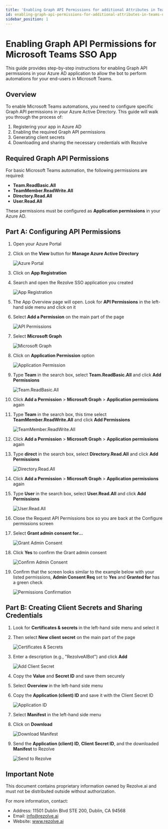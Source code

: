 ```yaml
---
title: 'Enabling Graph API Permissions for additional Attributes in Teams using SSO App'
id: enabling-graph-api-permissions-for-additional-attributes-in-teams-using-sso-app
sidebar_position: 1
---
```


# Enabling Graph API Permissions for Microsoft Teams SSO App

This guide provides step-by-step instructions for enabling Graph API permissions in your Azure AD application to allow the bot to perform automations for your end-users in Microsoft Teams.

## Overview

To enable Microsoft Teams automations, you need to configure specific Graph API permissions in your Azure Active Directory. This guide will walk you through the process of:

1. Registering your app in Azure AD
2. Enabling the required Graph API permissions
3. Generating client secrets
4. Downloading and sharing the necessary credentials with Rezolve

## Required Graph API Permissions

For basic Microsoft Teams automation, the following permissions are required:

- **Team.ReadBasic.All**
- **TeamMember.ReadWrite.All**
- **Directory.Read.All**
- **User.Read.All**

These permissions must be configured as **Application permissions** in your Azure AD.

## Part A: Configuring API Permissions

1. Open your Azure Portal
2. Click on the **View** button for **Manage Azure Active Directory**

   ![Azure Portal](/img/reference/Graph%20API%20Guides/images/Enabling-Graph-API-Permissions-for-additional-Attributes-in-Teams-using-SSO-App-NEW_page2_4.png)

3. Click on **App Registration**
4. Search and open the Rezolve SSO application you created

   ![App Registration](/img/reference/Graph%20API%20Guides/images/Enabling-Graph-API-Permissions-for-additional-Attributes-in-Teams-using-SSO-App-NEW_page3_4.png)

5. The App Overview page will open. Look for **API Permissions** in the left-hand side menu and click on it
6. Select **Add a Permission** on the main part of the page

   ![API Permissions](/img/reference/Graph%20API%20Guides/images/Enabling-Graph-API-Permissions-for-additional-Attributes-in-Teams-using-SSO-App-NEW_page3_5.png)

7. Select **Microsoft Graph**

   ![Microsoft Graph](/img/reference/Graph%20API%20Guides/images/Enabling-Graph-API-Permissions-for-additional-Attributes-in-Teams-using-SSO-App-NEW_page4_4.png)

8. Click on **Application Permission** option

   ![Application Permission](/img/reference/Graph%20API%20Guides/images/Enabling-Graph-API-Permissions-for-additional-Attributes-in-Teams-using-SSO-App-NEW_page4_5.png)

9. Type **Team** in the search box, select **Team.ReadBasic.All** and click **Add Permissions**

   ![Team.ReadBasic.All](/img/reference/Graph%20API%20Guides/images/Enabling-Graph-API-Permissions-for-additional-Attributes-in-Teams-using-SSO-App-NEW_page5_4.png)

10. Click **Add a Permission** > **Microsoft Graph** > **Application permissions** again
11. Type **Team** in the search box, this time select **TeamMember.ReadWrite.All** and click **Add Permissions**

    ![TeamMember.ReadWrite.All](/img/reference/Graph%20API%20Guides/images/Enabling-Graph-API-Permissions-for-additional-Attributes-in-Teams-using-SSO-App-NEW_page5_5.png)

12. Click **Add a Permission** > **Microsoft Graph** > **Application permissions** again
13. Type **direct** in the search box, select **Directory.Read.All** and click **Add Permissions**

    ![Directory.Read.All](/img/reference/Graph%20API%20Guides/images/Enabling-Graph-API-Permissions-for-additional-Attributes-in-Teams-using-SSO-App-NEW_page6_4.png)

14. Click **Add a Permission** > **Microsoft Graph** > **Application permissions** again
15. Type **User** in the search box, select **User.Read.All** and click **Add Permissions**

    ![User.Read.All](/img/reference/Graph%20API%20Guides/images/Enabling-Graph-API-Permissions-for-additional-Attributes-in-Teams-using-SSO-App-NEW_page6_5.png)

16. Close the Request API Permissions box so you are back at the Configure permissions screen
17. Select **Grant admin consent for...**

    ![Grant Admin Consent](/img/reference/Graph%20API%20Guides/images/Enabling-Graph-API-Permissions-for-additional-Attributes-in-Teams-using-SSO-App-NEW_page6_6.png)

18. Click **Yes** to confirm the Grant admin consent

    ![Confirm Admin Consent](/img/reference/Graph%20API%20Guides/images/Enabling-Graph-API-Permissions-for-additional-Attributes-in-Teams-using-SSO-App-NEW_page7_4.png)

19. Confirm that the screen looks similar to the example below with your listed permissions, **Admin Consent Req** set to **Yes** and **Granted for** has a green check

    ![Permissions Confirmation](/img/reference/Graph%20API%20Guides/images/Enabling-Graph-API-Permissions-for-additional-Attributes-in-Teams-using-SSO-App-NEW_page7_5.png)

## Part B: Creating Client Secrets and Sharing Credentials

1. Look for **Certificates & secrets** in the left-hand side menu and select it
2. Then select **New client secret** on the main part of the page

   ![Certificates & Secrets](/img/reference/Graph%20API%20Guides/images/Enabling-Graph-API-Permissions-for-additional-Attributes-in-Teams-using-SSO-App-NEW_page8_4.png)

3. Enter a description (e.g., "RezolveAIBot") and click **Add**

   ![Add Client Secret](/img/reference/Graph%20API%20Guides/images/Enabling-Graph-API-Permissions-for-additional-Attributes-in-Teams-using-SSO-App-NEW_page9_4.png)

4. Copy the **Value** and **Secret ID** and save them securely
5. Select **Overview** in the left-hand side menu
6. Copy the **Application (client) ID** and save it with the Client Secret ID

   ![Application ID](/img/reference/Graph%20API%20Guides/images/Enabling-Graph-API-Permissions-for-additional-Attributes-in-Teams-using-SSO-App-NEW_page10_4.png)

7. Select **Manifest** in the left-hand side menu
8. Click on **Download**

   ![Download Manifest](/img/reference/Graph%20API%20Guides/images/Enabling-Graph-API-Permissions-for-additional-Attributes-in-Teams-using-SSO-App-NEW_page10_5.png)

9. Send the **Application (client) ID**, **Client Secret ID**, and the downloaded **Manifest** to Rezolve

   ![Send to Rezolve](/img/reference/Graph%20API%20Guides/images/Enabling-Graph-API-Permissions-for-additional-Attributes-in-Teams-using-SSO-App-NEW_page11_4.png)

## Important Note

This document contains proprietary information owned by Rezolve.ai and must not be distributed outside without authorization.

For more information, contact:
- Address: 11501 Dublin Blvd STE 200, Dublin, CA 94568
- Email: info@rezolve.ai
- Website: www.rezolve.ai